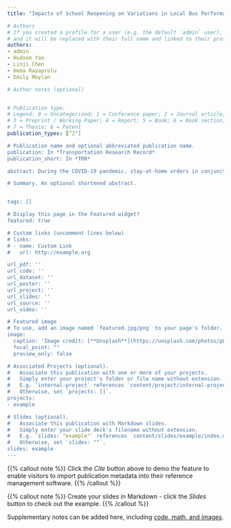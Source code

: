 ```yaml
---
title: "Impacts of School Reopening on Variations in Local Bus Performance in Sydney"

# Authors
# If you created a profile for a user (e.g. the default `admin` user), write the username (folder name) here 
# and it will be replaced with their full name and linked to their profile.
authors:
- admin
- Hudson Yao
- Linji Chen
- Hema Rayaprolu
- Emily Moylan

# Author notes (optional)


# Publication type.
# Legend: 0 = Uncategorized; 1 = Conference paper; 2 = Journal article;
# 3 = Preprint / Working Paper; 4 = Report; 5 = Book; 6 = Book section;
# 7 = Thesis; 8 = Patent
publication_types: [“2"]

# Publication name and optional abbreviated publication name.
publication: In *Transportation Research Record*
publication_short: In *TRR*

abstract: During the COVID-19 pandemic, stay-at-home orders in conjunction with working from home, school closures, and event cancellations resulted in a decrease in travel demand. Under normal circumstances, these activities are components of trip chains and utilize a multimodal transport network. The overall performance of the network can be traced through delays in the bus system as buses capture both changes in ridership and fluctuations in mixed traffic conditions. This paper explores the hypothesis that resumption of a single component in trip chains (i.e., school reopening) is sufficient for a measurable change in transport system performance. This study used school reopening in Sydney, Australia as a case study to explore whether school-related trips affected bus system performance directly with higher student patronage or indirectly with heavier road congestion from parental car trips. Both stop dwell times and differences in delays between successive stops were used as bus service indicators. Dwell times reflect the travel demand for buses and delay differences capture local changes in service reliability. We found that increase in ridership had limited impacts on bus punctuality. However, the level of local bus performance worsened after schools reopened, and the effect was more pronounced in commercial areas in the afternoon when schools ended, suggesting secondary trip purposes such as leisure and shopping in addition to school pick-ups. This study revealed the interaction between different trip purposes during the postshutdown period and threw light on changes in travel behavior patterns as travel restrictions were relaxed in pandemic circumstances.

# Summary. An optional shortened abstract.


tags: []

# Display this page in the Featured widget?
featured: true

# Custom links (uncomment lines below)
# links:
# - name: Custom Link
#   url: http://example.org

url_pdf: ''
url_code: ''
url_dataset: ''
url_poster: ''
url_project: ''
url_slides: ''
url_source: ''
url_video: ''

# Featured image
# To use, add an image named `featured.jpg/png` to your page's folder. 
image:
  caption: 'Image credit: [**Unsplash**](https://unsplash.com/photos/pLCdAaMFLTE)'
  focal_point: ""
  preview_only: false

# Associated Projects (optional).
#   Associate this publication with one or more of your projects.
#   Simply enter your project's folder or file name without extension.
#   E.g. `internal-project` references `content/project/internal-project/index.md`.
#   Otherwise, set `projects: []`.
projects:
- example

# Slides (optional).
#   Associate this publication with Markdown slides.
#   Simply enter your slide deck's filename without extension.
#   E.g. `slides: "example"` references `content/slides/example/index.md`.
#   Otherwise, set `slides: ""`.
slides: example
---
```


{{% callout note %}}
Click the *Cite* button above to demo the feature to enable visitors to import publication metadata into their reference management software.
{{% /callout %}}

{{% callout note %}}
Create your slides in Markdown - click the *Slides* button to check out the example.
{{% /callout %}}

Supplementary notes can be added here, including [code, math, and images](https://wowchemy.com/docs/writing-markdown-latex/).
